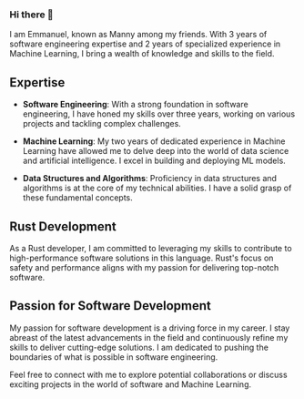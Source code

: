 ### Hi there 👋
I am Emmanuel, known as Manny among my friends. With 3 years of software engineering expertise and 2 years of specialized experience in Machine Learning, I bring a wealth of knowledge and skills to the field.

## Expertise

- **Software Engineering**: With a strong foundation in software engineering, I have honed my skills over three years, working on various projects and tackling complex challenges.

- **Machine Learning**: My two years of dedicated experience in Machine Learning have allowed me to delve deep into the world of data science and artificial intelligence. I excel in building and deploying ML models.

- **Data Structures and Algorithms**: Proficiency in data structures and algorithms is at the core of my technical abilities. I have a solid grasp of these fundamental concepts.

## Rust Development

As a Rust developer, I am committed to leveraging my skills to contribute to high-performance software solutions in this language. Rust's focus on safety and performance aligns with my passion for delivering top-notch software.

## Passion for Software Development

My passion for software development is a driving force in my career. I stay abreast of the latest advancements in the field and continuously refine my skills to deliver cutting-edge solutions. I am dedicated to pushing the boundaries of what is possible in software engineering.

Feel free to connect with me to explore potential collaborations or discuss exciting projects in the world of software and Machine Learning.

<!--
**emmanuelalo52/emmanuelalo52** is a ✨ _special_ ✨ repository because its `README.md` (this file) appears on your GitHub profile.
Here are some ideas to get you started:

- 🔭 I’m currently working on ...
- 🌱 I’m currently learning ...
- 👯 I’m looking to collaborate on ...
- 🤔 I’m looking for help with ...
- 💬 Ask me about ...
- 📫 How to reach me: ...
- 😄 Pronouns: ...
- ⚡ Fun fact: ...
-->
